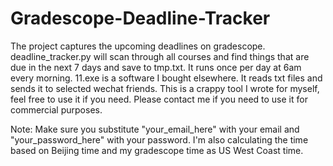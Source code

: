 # Gradescope-Deadline-Tracker

The project captures the upcoming deadlines on gradescope. deadline_tracker.py will scan through all courses and find things that are due in the next 7 days and save to tmp.txt. It runs once per day at 6am every morning. 11.exe is a software I bought elsewhere. It reads txt files and sends it to selected wechat friends. This is a crappy tool I wrote for myself, feel free to use it if you need. Please contact me if you need to use it for commercial purposes.



Note: Make sure you substitute "your_email_here" with your email and "your_password_here" with your password. I'm also calculating the time based on Beijing time and my gradescope time as US West Coast time. 
